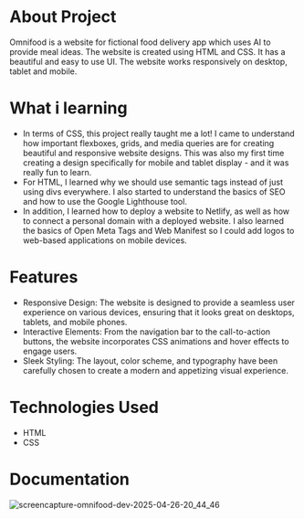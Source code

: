# About Project
Omnifood is a website for fictional food delivery app which uses AI to provide meal ideas. The website is created using HTML and CSS. It has a beautiful and easy to use UI. The website works responsively on desktop, tablet and mobile.

# What i learning
- In terms of CSS, this project really taught me a lot! I came to understand how important flexboxes, grids, and media queries are for creating beautiful and responsive website designs. This was also my first time creating a design specifically for mobile and tablet display - and it was really fun to learn.
- For HTML, I learned why we should use semantic tags instead of just using divs everywhere. I also started to understand the basics of SEO and how to use the Google Lighthouse tool.
- In addition, I learned how to deploy a website to Netlify, as well as how to connect a personal domain with a deployed website. I also learned the basics of Open Meta Tags and Web Manifest so I could add logos to web-based applications on mobile devices.

# Features
- Responsive Design: The website is designed to provide a seamless user experience on various devices, ensuring that it looks great on desktops, tablets, and mobile phones.
- Interactive Elements: From the navigation bar to the call-to-action buttons, the website incorporates CSS animations and hover effects to engage users.
- Sleek Styling: The layout, color scheme, and typography have been carefully chosen to create a modern and appetizing visual experience.

# Technologies Used
- HTML
- CSS

# Documentation
![screencapture-omnifood-dev-2025-04-26-20_44_46](https://github.com/user-attachments/assets/1dbba21c-3228-4e72-8967-7a1c41cb08cc)
